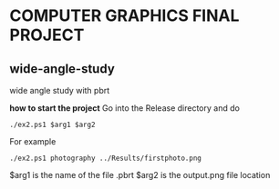# COMPUTER GRAPHICS FINAL PROJECT


## wide-angle-study
wide angle study with pbrt


**how to start the project**
Go into the Release directory and do


```
./ex2.ps1 $arg1 $arg2
```
For example

```
./ex2.ps1 photography ../Results/firstphoto.png
```

$arg1 is the name of the file .pbrt
$arg2 is the output.png file location
